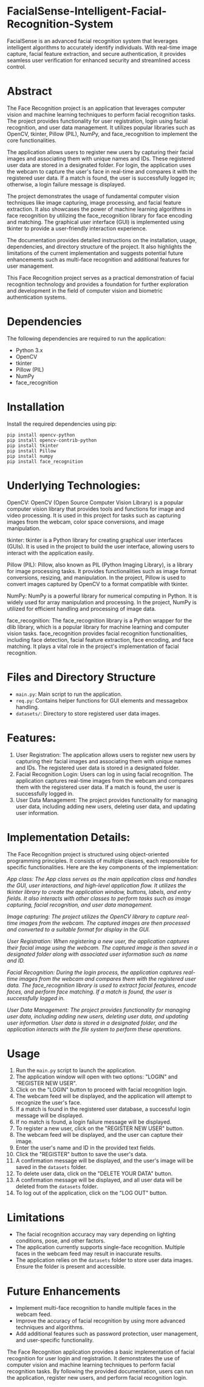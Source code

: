 # FacialSense-Intelligent-Facial-Recognition-System
FacialSense is an advanced facial recognition system that leverages intelligent algorithms to accurately identify individuals. With real-time image capture, facial feature extraction, and secure authentication, it provides seamless user verification for enhanced security and streamlined access control.

# Abstract
The Face Recognition project is an application that leverages computer vision and machine learning techniques to perform facial recognition tasks. The project provides functionality for user registration, login using facial recognition, and user data management. It utilizes popular libraries such as OpenCV, tkinter, Pillow (PIL), NumPy, and face_recognition to implement the core functionalities. 

The application allows users to register new users by capturing their facial images and associating them with unique names and IDs. These registered user data are stored in a designated folder. For login, the application uses the webcam to capture the user's face in real-time and compares it with the registered user data. If a match is found, the user is successfully logged in; otherwise, a login failure message is displayed. 

The project demonstrates the usage of fundamental computer vision techniques like image capturing, image processing, and facial feature extraction. It also showcases the power of machine learning algorithms in face recognition by utilizing the face_recognition library for face encoding and matching. The graphical user interface (GUI) is implemented using tkinter to provide a user-friendly interaction experience.

The documentation provides detailed instructions on the installation, usage, dependencies, and directory structure of the project. It also highlights the limitations of the current implementation and suggests potential future enhancements such as multi-face recognition and additional features for user management.

This Face Recognition project serves as a practical demonstration of facial recognition technology and provides a foundation for further exploration and development in the field of computer vision and biometric authentication systems.

# Dependencies
The following dependencies are required to run the application:
- Python 3.x
- OpenCV
- tkinter
- Pillow (PIL)
- NumPy
- face_recognition

# Installation

Install the required dependencies using pip:
   ```
   pip install opencv-python
   pip install opencv-contrib-python
   pip install tkinter
   pip install Pillow
   pip install numpy
   pip install face_recognition
   ```

# Underlying Technologies:

OpenCV: OpenCV (Open Source Computer Vision Library) is a popular computer vision library that provides tools and functions for image and video processing. It is used in this project for tasks such as capturing images from the webcam, color space conversions, and image manipulation.

tkinter: tkinter is a Python library for creating graphical user interfaces (GUIs). It is used in the project to build the user interface, allowing users to interact with the application easily.

Pillow (PIL): Pillow, also known as PIL (Python Imaging Library), is a library for image processing tasks. It provides functionalities such as image format conversions, resizing, and manipulation. In the project, Pillow is used to convert images captured by OpenCV to a format compatible with tkinter.

NumPy: NumPy is a powerful library for numerical computing in Python. It is widely used for array manipulation and processing. In the project, NumPy is utilized for efficient handling and processing of image data.

face_recognition: The face_recognition library is a Python wrapper for the dlib library, which is a popular library for machine learning and computer vision tasks. face_recognition provides facial recognition functionalities, including face detection, facial feature extraction, face encoding, and face matching. It plays a vital role in the project's implementation of facial recognition.

# Files and Directory Structure
- `main.py`: Main script to run the application.
- `req.py`: Contains helper functions for GUI elements and messagebox handling.
- `datasets/`: Directory to store registered user data images.

# Features:
1.	User Registration: The application allows users to register new users by capturing their facial images and associating them with unique names and IDs. The registered user data is stored in a designated folder.
2.	Facial Recognition Login: Users can log in using facial recognition. The application captures real-time images from the webcam and compares them with the registered user data. If a match is found, the user is successfully logged in.
3.	User Data Management: The project provides functionality for managing user data, including adding new users, deleting user data, and updating user information.

# Implementation Details:
The Face Recognition project is structured using object-oriented programming principles. It consists of multiple classes, each responsible for specific functionalities. Here are the key components of the implementation:

*App class: The App class serves as the main application class and handles the GUI, user interactions, and high-level application flow. It utilizes the tkinter library to create the application window, buttons, labels, and entry fields. It also interacts with other classes to perform tasks such as image capturing, facial recognition, and user data management.*

*Image capturing: The project utilizes the OpenCV library to capture real-time images from the webcam. The captured images are then processed and converted to a suitable format for display in the GUI.*

*User Registration: When registering a new user, the application captures their facial image using the webcam. The captured image is then saved in a designated folder along with associated user information such as name and ID.*

*Facial Recognition: During the login process, the application captures real-time images from the webcam and compares them with the registered user data. The face_recognition library is used to extract facial features, encode faces, and perform face matching. If a match is found, the user is successfully logged in.*

*User Data Management: The project provides functionality for managing user data, including adding new users, deleting user data, and updating user information. User data is stored in a designated folder, and the application interacts with the file system to perform these operations.*


# Usage
1. Run the `main.py` script to launch the application.
2. The application window will open with two options: "LOGIN" and "REGISTER NEW USER".
3. Click on the "LOGIN" button to proceed with facial recognition login.
4. The webcam feed will be displayed, and the application will attempt to recognize the user's face.
5. If a match is found in the registered user database, a successful login message will be displayed.
6. If no match is found, a login failure message will be displayed.
7. To register a new user, click on the "REGISTER NEW USER" button.
8. The webcam feed will be displayed, and the user can capture their image.
9. Enter the user's name and ID in the provided text fields.
10. Click the "REGISTER" button to save the user's data.
11. A confirmation message will be displayed, and the user's image will be saved in the `datasets` folder.
12. To delete user data, click on the "DELETE YOUR DATA" button.
13. A confirmation message will be displayed, and all user data will be deleted from the `datasets` folder.
14. To log out of the application, click on the "LOG OUT" button.


# Limitations
- The facial recognition accuracy may vary depending on lighting conditions, pose, and other factors.
- The application currently supports single-face recognition. Multiple faces in the webcam feed may result in inaccurate results.
- The application relies on the `datasets` folder to store user data images. Ensure the folder is present and accessible.

# Future Enhancements
- Implement multi-face recognition to handle multiple faces in the webcam feed.
- Improve the accuracy of facial recognition by using more advanced techniques and algorithms.
- Add additional features such as password protection, user management, and user-specific functionality.

The Face Recognition application provides a basic implementation of facial recognition for user login and registration. It demonstrates the use of computer vision and machine learning techniques to perform facial recognition tasks. By following the provided documentation, users can run the application, register new users, and perform facial recognition login.
